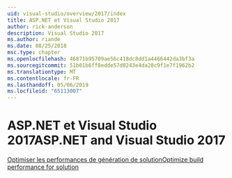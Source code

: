 ```yaml
---
uid: visual-studio/overview/2017/index
title: ASP.NET et Visual Studio 2017
author: rick-anderson
description: Visual Studio 2017
ms.author: riande
ms.date: 08/25/2018
msc.type: chapter
ms.openlocfilehash: 46871b95709ae56c418dc8dd1a4466442da3bf3a
ms.sourcegitcommit: 51b01b6ff8edde57d8243e4da28c9f1e7f1962b2
ms.translationtype: MT
ms.contentlocale: fr-FR
ms.lasthandoff: 05/06/2019
ms.locfileid: "65113007"
---
```

# <a name="aspnet-and-visual-studio-2017"></a><span data-ttu-id="d7e76-103">ASP.NET et Visual Studio 2017</span><span class="sxs-lookup"><span data-stu-id="d7e76-103">ASP.NET and Visual Studio 2017</span></span>

[<span data-ttu-id="d7e76-104">Optimiser les performances de génération de solution</span><span class="sxs-lookup"><span data-stu-id="d7e76-104">Optimize build performance for solution</span></span>](xref:visual-studio/overview/2017/optimize-build-perf)